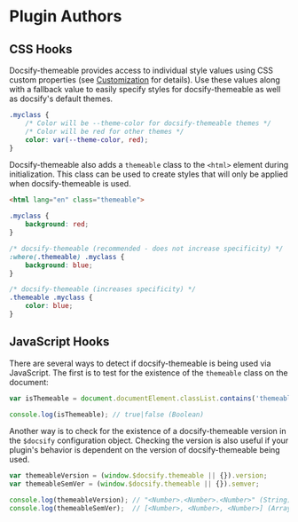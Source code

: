 # Plugin Authors

## CSS Hooks

Docsify-themeable provides access to individual style values using CSS custom properties (see [Customization](customization) for details). Use these values along with a fallback value to easily specify styles for docsify-themeable as well as docsify's default themes.

```css
.myclass {
    /* Color will be --theme-color for docsify-themeable themes */
    /* Color will be red for other themes */
    color: var(--theme-color, red);
}
```

Docsify-themeable also adds a `themeable` class to the `<html>` element during initialization. This class can be used to create styles that will only be applied when docsify-themeable is used.

```html
<html lang="en" class="themeable">
```

```css
.myclass {
    background: red;
}

/* docsify-themeable (recommended - does not increase specificity) */
:where(.themeable) .myclass {
    background: blue;
}

/* docsify-themeable (increases specificity) */
.themeable .myclass {
    color: blue;
}
```

## JavaScript Hooks

There are several ways to detect if docsify-themeable is being used via JavaScript. The first is to test for the existence of the `themeable` class on the document:

```js
var isThemeable = document.documentElement.classList.contains('themeable');

console.log(isThemeable); // true|false (Boolean)
```

Another way is to check for the existence of a docsify-themeable version in the `$docsify` configuration object. Checking the version is also useful if your plugin's behavior is dependent on the version of docsify-themeable being used.

```js
var themeableVersion = (window.$docsify.themeable || {}).version;
var themeableSemVer = (window.$docsify.themeable || {}).semver;

console.log(themeableVersion); // "<Number>.<Number>.<Number>" (String)
console.log(themeableSemVer);  // [<Number>, <Number>, <Number>] (Array)
```
